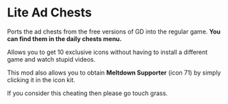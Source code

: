 # Lite Ad Chests

Ports the ad chests from the free versions of GD into the regular game. <cg>**You can find them in the daily chests menu.**</c>

Allows you to get 10 exclusive icons without having to install a different game and watch stupid videos.

<cy>This mod also allows you to obtain **Meltdown Supporter** (icon 71) by simply clicking it in the icon kit.</c>

If you consider this cheating then please go touch grass.